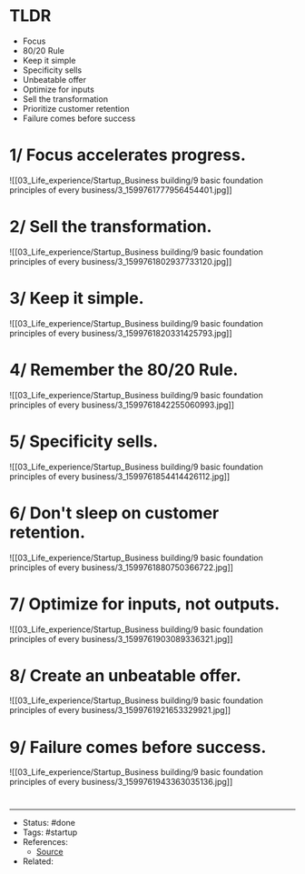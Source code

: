 # TLDR
- Focus
- 80/20 Rule
- Keep it simple
- Specificity sells
- Unbeatable offer
- Optimize for inputs
- Sell the transformation
- Prioritize customer retention
- Failure comes before success

# 1/ Focus accelerates progress.
![[03_Life_experience/Startup_Business building/9 basic foundation principles of every business/3_1599761777956454401.jpg]]

# 2/ Sell the transformation.
![[03_Life_experience/Startup_Business building/9 basic foundation principles of every business/3_1599761802937733120.jpg]]

# 3/ Keep it simple.
![[03_Life_experience/Startup_Business building/9 basic foundation principles of every business/3_1599761820331425793.jpg]]

# 4/ Remember the 80/20 Rule.
![[03_Life_experience/Startup_Business building/9 basic foundation principles of every business/3_1599761842255060993.jpg]]

# 5/ Specificity sells.
![[03_Life_experience/Startup_Business building/9 basic foundation principles of every business/3_1599761854414426112.jpg]]

# 6/ Don't sleep on customer retention.
![[03_Life_experience/Startup_Business building/9 basic foundation principles of every business/3_1599761880750366722.jpg]]

# 7/ Optimize for inputs, not outputs.
![[03_Life_experience/Startup_Business building/9 basic foundation principles of every business/3_1599761903089336321.jpg]]

# 8/ Create an unbeatable offer.
![[03_Life_experience/Startup_Business building/9 basic foundation principles of every business/3_1599761921653329921.jpg]]

# 9/ Failure comes before success.
![[03_Life_experience/Startup_Business building/9 basic foundation principles of every business/3_1599761943363035136.jpg]]

#
---
- Status: #done
- Tags: #startup
- References:
	- [Source](https://twitter.com/joe_portsmouth/status/1599761783954329601)
- Related:
